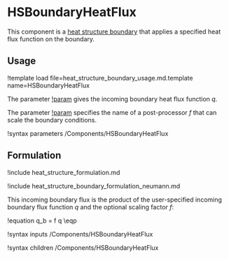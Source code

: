 # HSBoundaryHeatFlux

This component is a
[heat structure boundary](thermal_hydraulics/component_groups/heat_structure_boundary.md)
that applies a specified heat flux function on the boundary.

## Usage

!template load file=heat_structure_boundary_usage.md.template name=HSBoundaryHeatFlux

The parameter [!param](/Components/HSBoundaryHeatFlux/q) gives the incoming
boundary heat flux function $q$.

The parameter [!param](/Components/HSBoundaryHeatFlux/scale_pp) specifies
the name of a post-processor $f$ that can scale the boundary conditions.

!syntax parameters /Components/HSBoundaryHeatFlux

## Formulation

!include heat_structure_formulation.md

!include heat_structure_boundary_formulation_neumann.md

This incoming boundary flux is the product of the user-specified incoming
boundary flux function $q$ and the optional scaling factor $f$:

!equation
q_b = f q \eqp

!syntax inputs /Components/HSBoundaryHeatFlux

!syntax children /Components/HSBoundaryHeatFlux
